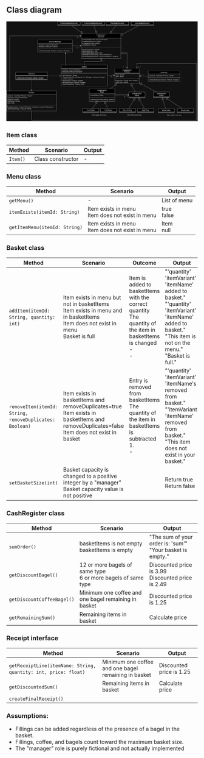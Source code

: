 ## Class diagram
![](./class_diagram.jpg)



### Item class
| Method   | Scenario          | Output |
|----------|-------------------|--------|
| `Item()` | Class constructor | -      |

### Menu class
| Method                        | Scenario                                            | Output         |
|-------------------------------|-----------------------------------------------------|----------------|
| `getMenu()`                   | -                                                   | List of menu   |
| `itemExists(itemId: String)`  | Item exists in menu<br/>Item does not exist in menu | true<br/>false |
| `getItemMenu(itemId: String)` | Item exists in menu<br/>Item does not exist in menu | Item<br/>null  |


### Basket class

| Method                                                  | Scenario                                                                                                                                         | Outcome                                                                                                                    | Output                                                                                                                                                                      |
|---------------------------------------------------------|--------------------------------------------------------------------------------------------------------------------------------------------------|----------------------------------------------------------------------------------------------------------------------------|-----------------------------------------------------------------------------------------------------------------------------------------------------------------------------|
| `addItem(itemId: String, quantity: int)`                | Item exists in menu but not in basketItems<br/>Item exists in menu and in basketItems<br/>Item does not exist in menu<br/>Basket is full         | Item is added to basketItems with the correct quantity<br/>The quantity of the item in basketItems is changed<br/>- <br/>- | "'quantity' 'itemVariant' 'itemName' added to basket."<br/>"'quantity' 'itemVariant' 'itemName' added to basket."<br/>"This item is not on the menu."<br/>"Basket is full." |
| `removeItem(itemId: String, removeDuplicates: Boolean)` | Item exists in basketItems and removeDuplicates=true<br/>Item exists in basketItems and removeDuplicates=false<br/>Item does not exist in basket | Entry is removed from basketItems<br/>The quantity of the item in basketItems is subtracted 1.<br/>-                       | "'quantity' 'itemVariant' 'itemName's removed from basket."<br/>"'itemVariant' 'itemName' removed from basket."<br/>"This item does not exist in your basket."              |
| `setBasketSize(int)`                                    | Basket capacity is changed to a positive integer by a "manager"<br/>Basket capacity value is not positive                                        |                                                                                                                            | Return true<br/>Return false                                                                                                                                                |

### CashRegister class

| Method                     | Scenario                                                         | Output                                                        |
|----------------------------|------------------------------------------------------------------|---------------------------------------------------------------|
| `sumOrder()`               | basketItems is not empty<br/>basketItems is empty                | "The sum of your order is: 'sum'"<br/>"Your basket is empty." |
| `getDiscountBagel()`       | 12 or more bagels of same type<br/>6 or more bagels of same type | Discounted price is 3.99<br/>Discounted price is 2.49         |
| `getDiscountCoffeeBagel()` | Minimum one coffee and one bagel remaining in basket             | Discounted price is 1.25                                      |
| `getRemainingSum()`        | Remaining items in basket                                        | Calculate price                                               |


### Receipt interface


| Method                                                          | Scenario                                                         | Output                                                        |
|-----------------------------------------------------------------|------------------------------------------------------------------|---------------------------------------------------------------|
| `getReceiptLine(itemName: String, quantity: int, price: float)` | Minimum one coffee and one bagel remaining in basket             | Discounted price is 1.25                                      |
| `getDiscountedSum()`                                            | Remaining items in basket                                        | Calculate price                                               |
| `createFinalReceipt()`                                          |                                                                  |                                                               |




### Assumptions:

- Fillings can be added regardless of the presence of a bagel in the basket.
- Fillings, coffee, and bagels count toward the maximum basket size.
- The "manager" role is purely fictional and not actually implemented